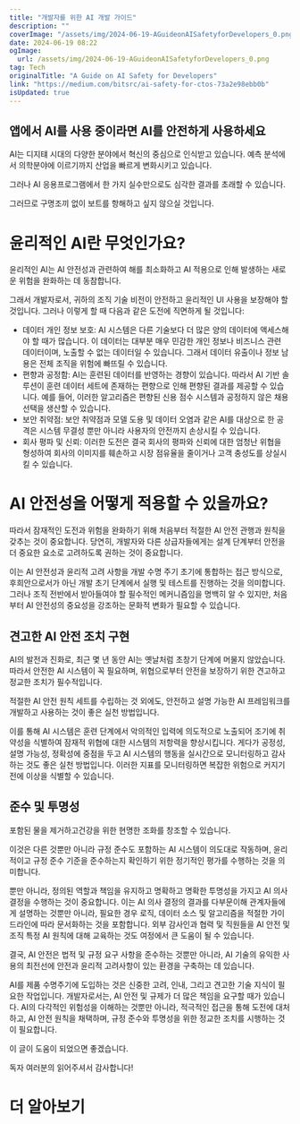 ```yaml
---
title: "개발자를 위한 AI 개발 가이드"
description: ""
coverImage: "/assets/img/2024-06-19-AGuideonAISafetyforDevelopers_0.png"
date: 2024-06-19 08:22
ogImage: 
  url: /assets/img/2024-06-19-AGuideonAISafetyforDevelopers_0.png
tag: Tech
originalTitle: "A Guide on AI Safety for Developers"
link: "https://medium.com/bitsrc/ai-safety-for-ctos-73a2e98ebb0b"
isUpdated: true
---
```






## 앱에서 AI를 사용 중이라면 AI를 안전하게 사용하세요

AI는 디지턔 시대의 다양한 분야에서 혁신의 중심으로 인식받고 있습니다. 예측 분석에서 의학분야에 이르기까지 산업을 빠르게 변화시키고 있습니다.

그러나 AI 응용프로그램에서 한 가지 실수만으로도 심각한 결과를 초래할 수 있습니다.

그러므로 구명조끼 없이 보트를 항해하고 싶지 않으실 것입니다.

<div class="content-ad"></div>

# 윤리적인 AI란 무엇인가요?

윤리적인 AI는 AI 안전성과 관련하여 해를 최소화하고 AI 적용으로 인해 발생하는 새로운 위험을 완화하는 데 동참합니다.

그래서 개발자로서, 귀하의 조직 기술 비전이 안전하고 윤리적인 UI 사용을 보장해야 할 것입니다. 그러나 이렇게 할 때 다음과 같은 도전에 직면하게 될 것입니다:

- 데이터 개인 정보 보호: AI 시스템은 다른 기술보다 더 많은 양의 데이터에 액세스해야 할 때가 많습니다. 이 데이터는 대부분 매우 민감한 개인 정보나 비즈니스 관련 데이터이며, 노출할 수 없는 데이터일 수 있습니다. 그래서 데이터 유출이나 정보 남용은 전체 조직을 위험에 빠뜨릴 수 있습니다.
- 편향과 공정함: AI는 훈련된 데이터를 반영하는 경향이 있습니다. 따라서 AI 기반 솔루션이 훈련 데이터 세트에 존재하는 편향으로 인해 편향된 결과를 제공할 수 있습니다. 예를 들어, 이러한 알고리즘은 편향된 신용 점수 시스템과 공정하지 않은 채용 선택을 생산할 수 있습니다.
- 보안 취약점: 보안 취약점과 모델 도용 및 데이터 오염과 같은 AI를 대상으로 한 공격은 시스템 무결성 뿐만 아니라 사용자의 안전까지 손상시킬 수 있습니다.
- 회사 평파 및 신뢰: 이러한 도전은 결국 회사의 평파와 신뢰에 대한 엄청난 위협을 형성하여 회사의 이미지를 훼손하고 시장 점유율을 줄이거나 고객 충성도를 상실시킬 수 있습니다.

<div class="content-ad"></div>

# AI 안전성을 어떻게 적용할 수 있을까요?

따라서 잠재적인 도전과 위험을 완화하기 위해 처음부터 적절한 AI 안전 관행과 원칙을 갖추는 것이 중요합니다. 당연히, 개발자와 다른 상급자들에게는 설계 단계부터 안전을 더 중요한 요소로 고려하도록 권하는 것이 중요합니다.

이는 AI 안전성과 윤리적 고려 사항을 개발 수명 주기 초기에 통합하는 접근 방식으로, 후희안으로서가 아닌 개발 초기 단계에서 실행 및 테스트를 진행하는 것을 의미합니다. 그러나 조직 전반에서 받아들여야 할 필수적인 메커니즘임을 명백히 알 수 있지만, 처음부터 AI 안전성의 중요성을 강조하는 문화적 변화가 필요할 수 있습니다.

## 견고한 AI 안전 조치 구현

<div class="content-ad"></div>

AI의 발전과 진화로, 최근 몇 년 동안 AI는 옛날처럼 초창기 단계에 머물지 않았습니다. 따라서 안전한 AI 시스템이 꼭 필요하며, 위협으로부터 안전을 보장하기 위한 견고하고 정교한 조치가 필수적입니다.

적절한 AI 안전 원칙 세트를 수립하는 것 외에도, 안전하고 설명 가능한 AI 프레임워크를 개발하고 사용하는 것이 좋은 실천 방법입니다.

이를 통해 AI 시스템은 훈련 단계에서 악의적인 입력에 의도적으로 노출되어 조기에 취약성을 식별하여 잠재적 위협에 대한 시스템의 저항력을 향상시킵니다. 게다가 공정성, 설명 가능성, 정확성에 중점을 두고 AI 시스템의 행동을 실시간으로 모니터링하고 감사하는 것도 좋은 실천 방법입니다. 이러한 지표를 모니터링하면 복잡한 위험으로 커지기 전에 이상을 식별할 수 있습니다.

## 준수 및 투명성

<div class="content-ad"></div>

포함된 물을 제거하고건강을 위한 현명한 조화를 창조할 수 있습니다.

이것은 다른 것뿐만 아니라 규정 준수도 포함하는 AI 시스템이 의도대로 작동하며, 윤리적이고 규정 준수 기준을 준수하는지 확인하기 위한 정기적인 평가를 수행하는 것을 의미합니다.

뿐만 아니라, 정의된 역할과 책임을 유지하고 명확하고 명확한 투명성을 가지고 AI 의사 결정을 수행하는 것이 중요합니다. 이는 AI 의사 결정의 결과를 다부문이해 관계자들에게 설명하는 것뿐만 아니라, 필요한 경우 로직, 데이터 소스 및 알고리즘을 적절한 가이드라인에 따라 문서화하는 것을 포함합니다. 외부 감사인과 협력 및 직원들을 AI 안전 및 조직 특정 AI 원칙에 대해 교육하는 것도 여정에서 큰 도움이 될 수 있습니다.

결국, AI 안전은 법적 및 규정 요구 사항을 준수하는 것뿐만 아니라, AI 기술의 유익한 사용의 최전선에 안전과 윤리적 고려사항이 있는 환경을 구축하는 데 있습니다.

<div class="content-ad"></div>

AI를 제품 수명주기에 도입하는 것은 신중한 고려, 인내, 그리고 견고한 기술 지식이 필요한 작업입니다. 개발자로서는, AI 안전 및 규제가 더 많은 책임을 요구할 때가 있습니다. AI의 다각적인 위험성을 이해하는 것뿐만 아니라, 적극적인 접근을 통해 도전에 대처하고, AI 안전 원칙을 채택하며, 규정 준수와 투명성을 위한 정교한 조치를 시행하는 것이 필요합니다.

이 글이 도움이 되었으면 좋겠습니다.

독자 여러분의 읽어주셔서 감사합니다!

# 더 알아보기
